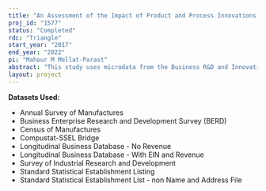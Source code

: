 ```yaml
---
title: "An Assessment of the Impact of Product and Process Innovations on Firm Performance"
proj_id: "1577"
status: "Completed"
rdc: "Triangle"
start_year: "2017"
end_year: "2022"
pi: "Mahour M Mellat-Parast"
abstract: "This study uses microdata from the Business R&D and Innovation Survey and other Census Bureau surveys to investigate the impact of research and development (R&D) activity, and specifically process and product innovations, on firm performance, including sales, shipments, and/or receipts. The research will also examine the relationship between innovation and firm performance by quantifying similarities and differences in the relationship across firms and especially industries. In particular, the researcher will identify industries where process and, separately, product innovations are important determinants of variability in firm performance. The research will also identify industries where the conditional processes under which process innovation and/or product innovation occur are important determinants of variability in firm performance. "
layout: project
---
```


**Datasets Used:**

  - Annual Survey of Manufactures 
  - Business Enterprise Research and Development Survey (BERD) 
  - Census of Manufactures 
  - Compustat-SSEL Bridge 
  - Longitudinal Business Database - No Revenue 
  - Longitudinal Business Database - With EIN and Revenue 
  - Survey of Industrial Research and Development 
  - Standard Statistical Establishment Listing 
  - Standard Statistical Establishment List - non Name and Address File 

